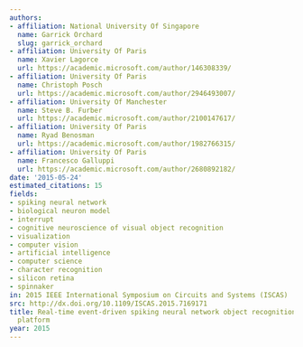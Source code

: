 ```yaml
---
authors:
- affiliation: National University Of Singapore
  name: Garrick Orchard
  slug: garrick_orchard
- affiliation: University Of Paris
  name: Xavier Lagorce
  url: https://academic.microsoft.com/author/146308339/
- affiliation: University Of Paris
  name: Christoph Posch
  url: https://academic.microsoft.com/author/2946493007/
- affiliation: University Of Manchester
  name: Steve B. Furber
  url: https://academic.microsoft.com/author/2100147617/
- affiliation: University Of Paris
  name: Ryad Benosman
  url: https://academic.microsoft.com/author/1982766315/
- affiliation: University Of Paris
  name: Francesco Galluppi
  url: https://academic.microsoft.com/author/2680892182/
date: '2015-05-24'
estimated_citations: 15
fields:
- spiking neural network
- biological neuron model
- interrupt
- cognitive neuroscience of visual object recognition
- visualization
- computer vision
- artificial intelligence
- computer science
- character recognition
- silicon retina
- spinnaker
in: 2015 IEEE International Symposium on Circuits and Systems (ISCAS)
src: http://dx.doi.org/10.1109/ISCAS.2015.7169171
title: Real-time event-driven spiking neural network object recognition on the SpiNNaker
  platform
year: 2015
---
```

